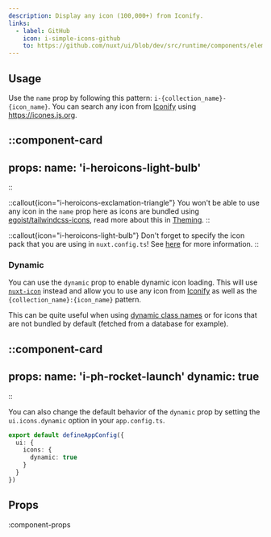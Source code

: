 ```yaml
---
description: Display any icon (100,000+) from Iconify.
links:
  - label: GitHub
    icon: i-simple-icons-github
    to: https://github.com/nuxt/ui/blob/dev/src/runtime/components/elements/Icon.vue
---
```


## Usage

Use the `name` prop by following this pattern: `i-{collection_name}-{icon_name}`. You can search any icon from [Iconify](https://iconify.design/) using https://icones.js.org.

::component-card
---
props:
  name: 'i-heroicons-light-bulb'
---
::

::callout{icon="i-heroicons-exclamation-triangle"}
You won't be able to use any icon in the `name` prop here as icons are bundled using [egoist/tailwindcss-icons](https://github.com/egoist/tailwindcss-icons), read more about this in [Theming](/getting-started/theming#icons).
::

::callout{icon="i-heroicons-light-bulb"}
Don't forget to specify the icon pack that you are using in `nuxt.config.ts`! See [here](/getting-started/theming#collections) for more information.
::

### Dynamic

You can use the `dynamic` prop to enable dynamic icon loading. This will use [`nuxt-icon`](https://github.com/nuxt-modules/icon) instead and allow you to use any icon from [Iconify](https://iconify.design/) as well as the `{collection_name}:{icon_name}` pattern.

This can be quite useful when using [dynamic class names](https://tailwindcss.com/docs/content-configuration#dynamic-class-names) or for icons that are not bundled by default (fetched from a database for example).

::component-card
---
props:
  name: 'i-ph-rocket-launch'
  dynamic: true
---
::

You can also change the default behavior of the `dynamic` prop by setting the `ui.icons.dynamic` option in your `app.config.ts`.

```ts [app.config.ts]
export default defineAppConfig({
  ui: {
    icons: {
      dynamic: true
    }
  }
})
```

## Props

:component-props
